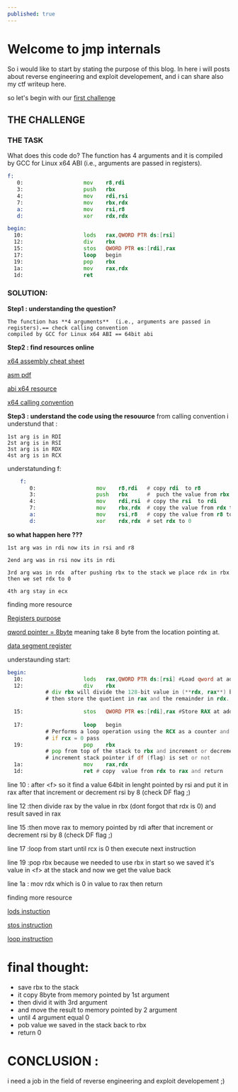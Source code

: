 ```yaml
---
published: true
---
```

# Welcome to jmp internals 

So i would like to start by stating the purpose of this blog. In here i will posts about reverse engineering and exploit developement, and i can share also my ctf writeup here.

so let's begin with our [first challenge](https://challenges.re/1/)

## THE CHALLENGE


### THE TASK
What does this code do? The function has 4 arguments and it is compiled by GCC for Linux x64 ABI (i.e., arguments are passed in registers).
```asm
f:
   0:                   mov    r8,rdi
   3:                   push   rbx
   4:                   mov    rdi,rsi
   7:                   mov    rbx,rdx
   a:                   mov    rsi,r8
   d:                   xor    rdx,rdx

begin:
  10:                   lods   rax,QWORD PTR ds:[rsi]
  12:                   div    rbx
  15:                   stos   QWORD PTR es:[rdi],rax
  17:                   loop   begin
  19:                   pop    rbx
  1a:                   mov    rax,rdx
  1d:                   ret
```

### SOLUTION: 

**Step1 : understanding the question?**

	The function has **4 arguments**  (i.e., arguments are passed in registers).== check calling convention
    compiled by GCC for Linux x64 ABI == 64bit abi
    
    
**Step2 : find resources  online** 
	
[x64 assembly cheat sheet](https://cs.brown.edu/courses/cs033/docs/guides/x64_cheatsheet.pdf)
    
[asm pdf](http://www.lacl.fr/tan/asm)

[abi x64  resource](https://web.archive.org/web/20160801075146/http://www.x86-64.org/documentation/abi.pdf)

[x64 calling convention](https://www.ired.team/miscellaneous-reversing-forensics/windows-kernel-internals/linux-x64-calling-convention-stack-frame)
    
**Step3 : understand the code using the resouurce**
from calling convention i understund that :

	1st arg is in RDI
    2st arg is in RSI
    3st arg is in RDX
    4st arg is in RCX
    
	
understatunding f:
  	
```asm
    f:
       0:                   mov    r8,rdi 	# copy rdi  to r8 
       3:                   push   rbx 		#  puch the value from rbx to the stack
       4:                   mov    rdi,rsi 	# copy the rsi  to rdi 
       7:                   mov    rbx,rdx  # copy the value from rdx to rbx 
       a:                   mov    rsi,r8 	# copy the value from r8 to rsi 
       d:                   xor    rdx,rdx 	# set rdx to 0
```

**so what happen here ???**

	1st arg was in rdi now its in rsi and r8
    
    2end arg was in rsi now its in rdi
    
    3rd arg was in rdx  after pushing rbx to the stack we place rdx in rbx then we set rdx to 0
    
    4th arg stay in ecx
    
finding more resource

[Registers purpose](http://6.s081.scripts.mit.edu/sp18/x86-64-architecture-guide.html)

[qword pointer = 8byte](https://stackoverflow.com/questions/31211561/what-does-qword-ptr-hexvalue-mean-without-a-base-register) meaning take 8 byte from the location pointing at.

[data segment register](https://www.tek-tips.com/viewthread.cfm?qid=717198)



understaunding start:
```asm
begin:
  10:                   lods   rax,QWORD PTR ds:[rsi] #Load qword at address RSI into RAX.
  12:                   div    rbx 
  			# div rbx will divide the 128-bit value in (**rdx, rax**) by **rbx**
            # then store the quotient in rax and the remainder in rdx.

  15:                   stos   QWORD PTR es:[rdi],rax #Store RAX at address RDI 
  
  17:                   loop   begin 
  			# Performs a loop operation using the RCX as a counter and keep decrementing it 
  			# if rcx = 0 pass
  19:                   pop    rbx 
  			# pop from top of the stack to rbx and increment or decrement the stack pointer
  			# increment stack pointer if df (flag) is set or not
  1a:                   mov    rax,rdx
  1d:                   ret # copy  value from rdx to rax and return
```



line 10 : after \<f\> so it find a value 64bit in lenght pointed by rsi and put it in rax after that  increment or decrement  rsi by 8  (check DF flag ;)

line 12 :then divide rax by the value in rbx (dont forgot that rdx is 0) and result saved in rax 

line 15 :then move  rax  to memory pointed by rdi after that  increment or decrement  rsi by 8  (check DF flag ;)

line 17 :loop from start until rcx is 0 then execute next instruction

line 19 :pop rbx because we needed to use rbx in start so we saved it's value in \<f\> at the stack and now we get the value back

line 1a : mov rdx which is 0 in value to rax then return


finding more resource

[lods instuction](https://www.felixcloutier.com/x86/lods:lodsb:lodsw:lodsd:lodsq)

[stos instruction](https://www.felixcloutier.com/x86/stos:stosb:stosw:stosd:stosq)

[loop instruction](https://www.felixcloutier.com/x86/loop:loopcc)


# final thought:
- save rbx to the stack
- it copy 8byte from memory pointed by 1st argument 
- then divid it with 3rd argument 
- and move the result to memory pointed by 2 argument 
- until 4 argument equal 0
- pob value we saved in the stack back to rbx
- return 0



# CONCLUSION :

i need a job in the field of reverse engineering and exploit developement ;)

